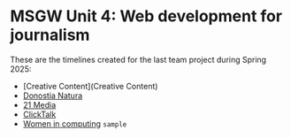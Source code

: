 # MSGW Unit 4: Web development for journalism

These are the timelines created for the last team project during Spring 2025:

- [Creative Content](Creative Content)
- [Donostia Natura](donostia-natura)
- [21 Media](group21media)
- [ClickTalk](groupClickTalk)
- [Women in computing](women-computing) `sample`
<!-- - Group 0: [Timeline Title](group0) `empty` -->
